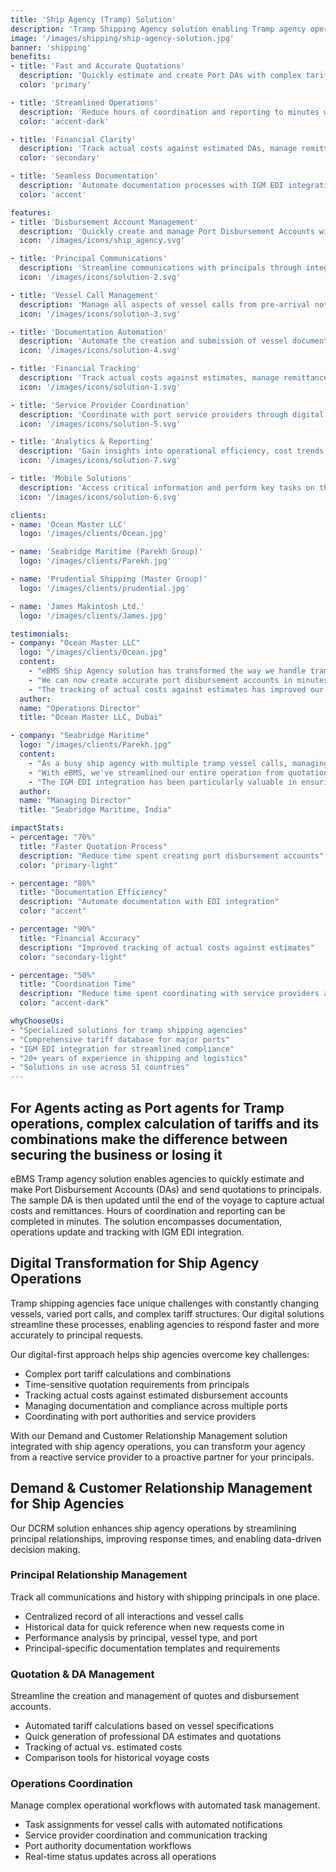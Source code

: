 ```yaml
---
title: 'Ship Agency (Tramp) Solution'
description: 'Tramp Shipping Agency solution enabling Tramp agency operations to quickly estimate, make Port DAs and send quotations to principals; including IGM EDI integration'
image: '/images/shipping/ship-agency-solution.jpg'
banner: 'shipping'
benefits:
- title: 'Fast and Accurate Quotations'
  description: 'Quickly estimate and create Port DAs with complex tariff calculations automatically handled, improving response time to principals and increasing chances of securing business.'
  color: 'primary'

- title: 'Streamlined Operations'
  description: 'Reduce hours of coordination and reporting to minutes with automated workflows and updates that track the entire voyage from beginning to end.'
  color: 'accent-dark'

- title: 'Financial Clarity'
  description: 'Track actual costs against estimated DAs, manage remittances effectively, and maintain clear financial records for each voyage and principal.'
  color: 'secondary'

- title: 'Seamless Documentation'
  description: 'Automate documentation processes with IGM EDI integration, port authority connections, and comprehensive document management tailored for ship agency requirements.'
  color: 'accent'

features:
- title: 'Disbursement Account Management'
  description: 'Quickly create and manage Port Disbursement Accounts with automated calculations based on vessel particulars and port tariffs.'
  icon: '/images/icons/ship_agency.svg'

- title: 'Principal Communications'
  description: 'Streamline communications with principals through integrated messaging, documentation sharing, and approval workflows.'
  icon: '/images/icons/solution-2.svg'

- title: 'Vessel Call Management'
  description: 'Manage all aspects of vessel calls from pre-arrival notifications to departure clearance with comprehensive task tracking.'
  icon: '/images/icons/solution-3.svg'

- title: 'Documentation Automation'
  description: 'Automate the creation and submission of vessel documentation with IGM EDI integration and port authority connections.'
  icon: '/images/icons/solution-4.svg'

- title: 'Financial Tracking'
  description: 'Track actual costs against estimates, manage remittances, and provide detailed financial reporting to principals.'
  icon: '/images/icons/solution-1.svg'

- title: 'Service Provider Coordination'
  description: 'Coordinate with port service providers through digital workflows, appointment scheduling, and service confirmation.'
  icon: '/images/icons/solution-5.svg'

- title: 'Analytics & Reporting'
  description: 'Gain insights into operational efficiency, cost trends, and performance metrics with comprehensive reporting tools.'
  icon: '/images/icons/solution-7.svg'

- title: 'Mobile Solutions'
  description: 'Access critical information and perform key tasks on the go with mobile applications for boarding officers and operations teams.'
  icon: '/images/icons/solution-6.svg'

clients:
- name: 'Ocean Master LLC'
  logo: '/images/clients/Ocean.jpg'

- name: 'Seabridge Maritime (Parekh Group)'
  logo: '/images/clients/Parekh.jpg'

- name: 'Prudential Shipping (Master Group)'
  logo: '/images/clients/prudential.jpg'

- name: 'James Makintosh Ltd.'
  logo: '/images/clients/James.jpg'

testimonials:
- company: "Ocean Master LLC"
  logo: "/images/clients/Ocean.jpg"
  content:
    - "eBMS Ship Agency solution has transformed the way we handle tramp operations at our ports."
    - "We can now create accurate port disbursement accounts in minutes instead of hours, giving us a competitive edge in securing business from principals."
    - "The tracking of actual costs against estimates has improved our financial clarity and principal relationships significantly."
  author:
  name: "Operations Director"
  title: "Ocean Master LLC, Dubai"

- company: "Seabridge Maritime"
  logo: "/images/clients/Parekh.jpg"
  content:
    - "As a busy ship agency with multiple tramp vessel calls, managing the complex tariff calculations and documentation was always challenging."
    - "With eBMS, we've streamlined our entire operation from quotation to final DA reconciliation, saving hours of coordination time and improving accuracy."
    - "The IGM EDI integration has been particularly valuable in ensuring compliance and reducing manual documentation work."
  author:
  name: "Managing Director"
  title: "Seabridge Maritime, India"

impactStats:
- percentage: "70%"
  title: "Faster Quotation Process"
  description: "Reduce time spent creating port disbursement accounts"
  color: "primary-light"

- percentage: "80%"
  title: "Documentation Efficiency"
  description: "Automate documentation with EDI integration"
  color: "accent"

- percentage: "90%"
  title: "Financial Accuracy"
  description: "Improved tracking of actual costs against estimates"
  color: "secondary-light"

- percentage: "50%"
  title: "Coordination Time"
  description: "Reduce time spent coordinating with service providers and authorities"
  color: "accent-dark"

whyChooseUs:
- "Specialized solutions for tramp shipping agencies"
- "Comprehensive tariff database for major ports"
- "IGM EDI integration for streamlined compliance"
- "20+ years of experience in shipping and logistics"
- "Solutions in use across 51 countries"
---
```


## For Agents acting as Port agents for Tramp operations, complex calculation of tariffs and its combinations make the difference between securing the business or losing it

eBMS Tramp agency solution enables agencies to quickly estimate and make Port Disbursement Accounts (DAs) and send quotations to principals. The sample DA is then updated until the end of the voyage to capture actual costs and remittances. Hours of coordination and reporting can be completed in minutes. The solution encompasses documentation, operations update and tracking with IGM EDI integration.

## Digital Transformation for Ship Agency Operations

Tramp shipping agencies face unique challenges with constantly changing vessels, varied port calls, and complex tariff structures. Our digital solutions streamline these processes, enabling agencies to respond faster and more accurately to principal requests.

Our digital-first approach helps ship agencies overcome key challenges:
- Complex port tariff calculations and combinations
- Time-sensitive quotation requirements from principals
- Tracking actual costs against estimated disbursement accounts
- Managing documentation and compliance across multiple ports
- Coordinating with port authorities and service providers

With our Demand and Customer Relationship Management solution integrated with ship agency operations, you can transform your agency from a reactive service provider to a proactive partner for your principals.

## Demand & Customer Relationship Management for Ship Agencies

Our DCRM solution enhances ship agency operations by streamlining principal relationships, improving response times, and enabling data-driven decision making.

### Principal Relationship Management
Track all communications and history with shipping principals in one place.
- Centralized record of all interactions and vessel calls
- Historical data for quick reference when new requests come in
- Performance analysis by principal, vessel type, and port
- Principal-specific documentation templates and requirements

### Quotation & DA Management
Streamline the creation and management of quotes and disbursement accounts.
- Automated tariff calculations based on vessel specifications
- Quick generation of professional DA estimates and quotations
- Tracking of actual vs. estimated costs
- Comparison tools for historical voyage costs

### Operations Coordination
Manage complex operational workflows with automated task management.
- Task assignments for vessel calls with automated notifications
- Service provider coordination and communication tracking
- Port authority documentation workflows
- Real-time status updates across all operations
